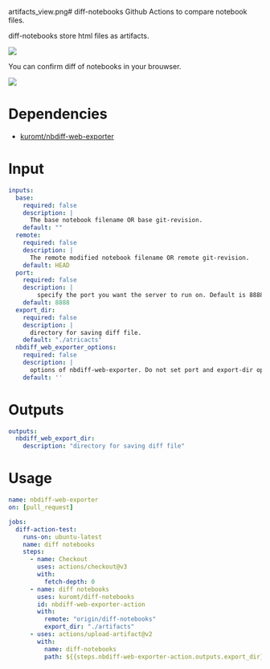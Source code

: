 artifacts_view.png# diff-notebooks
Github Actions to compare notebook files.

diff-notebooks store html files as artifacts.

![](https://raw.githubusercontent.com/kuromt/diff-notebooks/images/artifacts_view.png)


You can confirm diff of notebooks in your brouwser. 

![](https://raw.githubusercontent.com/kuromt/diff-notebooks/images/html_view.png)

# Dependencies

- [kuromt/nbdiff-web-exporter](https://github.com/kuromt/nbdiff-web-exporter)

# Input

```yaml
inputs:
  base:
    required: false
    description: |
      The base notebook filename OR base git-revision.
    default: ""
  remote:
    required: false
    description: |
      The remote modified notebook filename OR remote git-revision.
    default: HEAD
  port:
    required: false
    description: |
        specify the port you want the server to run on. Default is 8888.
    default: 8888
  export_dir:
    required: false
    description: |
      directory for saving diff file.
    default: "./atricacts"
  nbdiff_web_exporter_options:
    required: false
    description: | 
      options of nbdiff-web-exporter. Do not set port and export-dir options.
    default: ''
```

# Outputs

```yaml
outputs:
  nbdiff_web_export_dir:
    description: "directory for saving diff file"
```

# Usage

```yaml
name: nbdiff-web-exporter
on: [pull_request]

jobs:
  diff-action-test:
    runs-on: ubuntu-latest
    name: diff notebooks
    steps:
      - name: Checkout
        uses: actions/checkout@v3
        with:
          fetch-depth: 0
      - name: diff notebooks
        uses: kuromt/diff-notebooks
        id: nbdiff-web-exporter-action
        with:
          remote: "origin/diff-notebooks"
          export_dir: "./artifacts"
      - uses: actions/upload-artifact@v2
        with:
          name: diff-notebooks
          path: ${{steps.nbdiff-web-exporter-action.outputs.export_dir}}

```